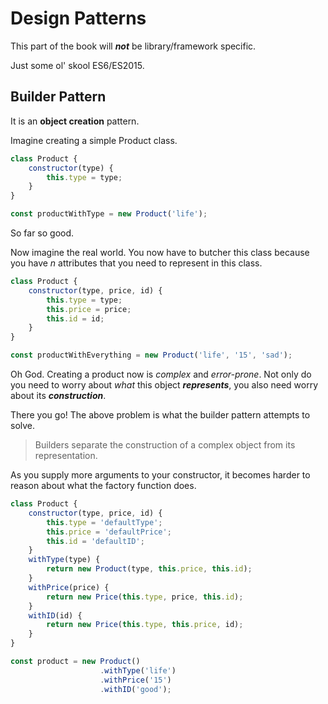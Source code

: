 # Design Patterns

This part of the book will _**not**_ be library/framework specific.

Just some ol' skool ES6/ES2015.

## Builder Pattern

It is an **object creation** pattern.

Imagine creating a simple Product class.

```js
class Product {
    constructor(type) {
        this.type = type;
    }
}

const productWithType = new Product('life');
```

So far so good.

Now imagine the real world. You now have to butcher this class because you have _n_ attributes that you need to represent in this class.

```js
class Product {
    constructor(type, price, id) {
        this.type = type;
        this.price = price;
        this.id = id;
    }
}

const productWithEverything = new Product('life', '15', 'sad');
```

Oh God. Creating a product now is _complex_ and _error-prone_. Not only do you need to worry about _what_ this object _**represents**_, you also need worry about its _**construction**_.

There you go! The above problem is what the builder pattern attempts to solve.

> Builders separate the construction of a complex object from its representation.

As you supply more arguments to your constructor, it becomes harder to reason about what the factory function does.

```js
class Product {
    constructor(type, price, id) {
        this.type = 'defaultType';
        this.price = 'defaultPrice';
        this.id = 'defaultID';
    }
    withType(type) {
        return new Product(type, this.price, this.id);
    }
    withPrice(price) {
        return new Price(this.type, price, this.id);
    }
    withID(id) {
        return new Price(this.type, this.price, id);
    }
}

const product = new Product()
                    .withType('life')
                    .withPrice('15')
                    .withID('good');
```




